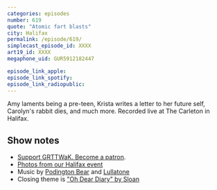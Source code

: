 ```yaml
---
categories: episodes
number: 619
quote: "Atomic fart blasts"
city: Halifax
permalink: /episode/619/
simplecast_episode_id: XXXX
art19_id: XXXX
megaphone_uid: GUR5912182447

episode_link_apple: 
episode_link_spotify: 
episode_link_radiopublic: 
---
```


Amy laments being a pre-teen, Krista writes a letter to her future self, Carolyn's rabbit dies, and much more. Recorded live at The Carleton in Halifax.

## Show notes
* [Support GRTTWaK. Become a patron](https://grownupsreadthingstheywroteaskids.com/support/?utm_source=podcast&utm_medium=referral&utm_campaign=619).
* [Photos from our Halifax event](https://www.facebook.com/pg/grownupsreadthingstheywroteaskids/photos/?tab=album&album_id=10156767993118600)
* Music by [Podington Bear](https://geo.itunes.apple.com/us/artist/podington-bear/id250459572?at=10lR7u&mt=1&app=music) and [Lullatone](https://geo.itunes.apple.com/us/artist/lullatone/id34467705?at=10lR7u&mt=1&app=music)
* Closing theme is ["Oh Dear Diary" by Sloan](http://sloan.spinshop.com/details/9850)